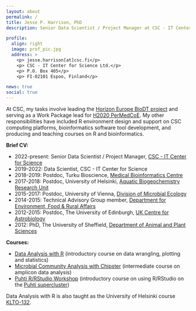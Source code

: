 ```yaml
---
layout: about
permalink: /
title: Jesse P. Harrison, PhD
description: Senior Data Scientist / Project Manager at CSC - IT Center for Science Ltd

profile:
  align: right
  image: prof_pic.jpg
  address: >
    <p> jesse.harrison[at]csc.fi</p>
    <p> CSC - IT Center for Science Ltd.</p>
    <p> P.O. Box 405</p>
    <p> FI-02101 Espoo, Finland</p>

news: true
social: true
---
```


At CSC, my tasks involve leading the [Horizon Europe BioDT project](https://biodt.eu/) and serving as a Work Package lead for [H2020 PerMedCoE](https://permedcoe.eu/). My other responsibilities have included R environment design and support on CSC computing platforms, bioinformatics software tool development, and producing and teaching courses on R and bioinformatics.

**Brief CV:**

- 2022-present: Senior Data Scientist / Project Manager, [CSC - IT Center for Science](https://www.csc.fi/en/home)
- 2019-2022: Data Scientist, CSC - IT Center for Science
- 2018-2019: Postdoc, Turku Bioscience, [Medical Bioinformatics Centre](https://elolab.utu.fi/)
- 2017-2018: Postdoc, University of Helsinki, [Aquatic Biogeochemistry Research Unit](https://www.helsinki.fi/en/researchgroups/aquatic-biogeochemistry)
- 2015-2017: Postdoc, University of Vienna, [Division of Microbial Ecology](http://www.microbial-ecology.net/)
- 2014-2015: Technical Advisory Group member, [Department for Environment, Food & Rural Affairs](http://www.defra.gov.uk/)
- 2012-2015: Postdoc, The University of Edinburgh, [UK Centre for Astrobiology](https://www.astrobiology.ac.uk/)
- 2012: PhD, The University of Sheffield, [Department of Animal and Plant Sciences](https://www.sheffield.ac.uk/biosciences)

**Courses:**

- [Data Analysis with R](https://github.com/csc-training/da-with-r-remote) (introductory course on data wrangling, plotting and statistics)
- [Microbial Community Analysis with Chipster](https://github.com/csc-training/chipster-microbial) (intermediate course on amplicon data analysis)
- [Puhti R/RStudio Workshop](https://github.com/csc-training/puhti-r-workshop) (introductory course on using R/RStudio on the [Puhti supercluster](https://docs.csc.fi/computing/overview/))

Data Analysis with R is also taught as the University of Helsinki course [KLTO-132](https://courses.helsinki.fi/en/klto-132).

